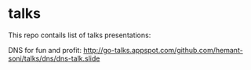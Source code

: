 # talks

This repo contails list of talks presentations:

DNS for fun and profit: http://go-talks.appspot.com/github.com/hemant-soni/talks/dns/dns-talk.slide
